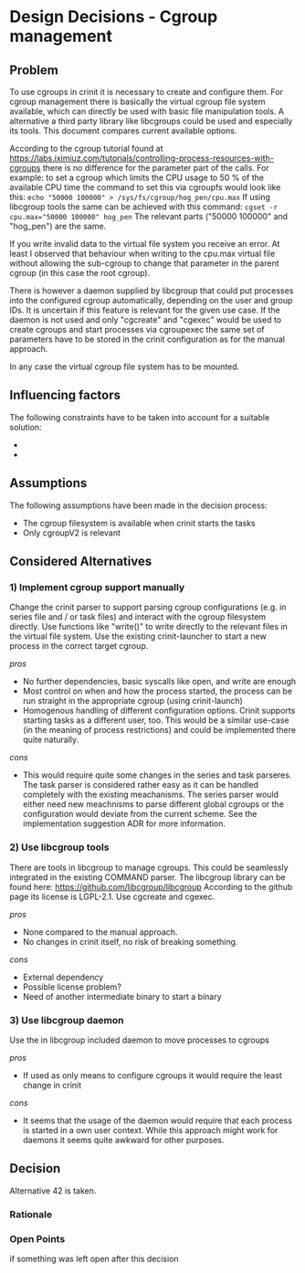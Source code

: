 # Design Decisions - Cgroup management

## Problem

To use cgroups in crinit it is necessary to create and configure them. For cgroup management there is basically the virtual cgroup file system available, which can directly be used with basic file manipulation tools. A alternative a third party library like libcgroups could be used and especially its tools. This document compares current available options.


According to the cgroup tutorial found at https://labs.iximiuz.com/tutorials/controlling-process-resources-with-cgroups there is no difference for the parameter part of the calls. For example: to set a cgroup which limits the CPU usage to 50 % of the available CPU time the command to set this via cgroupfs would look like this:
```echo "50000 100000" > /sys/fs/cgroup/hog_pen/cpu.max```
If using libcgroup tools the same can be achieved with this command:
```cgset -r cpu.max="50000 100000" hog_pen```
The relevant parts ("50000 100000" and "hog_pen") are the same.

If you write invalid data to the virtual file system you receive an error. At least I observed that behaviour when writing to the cpu.max virtual file without allowing the sub-cgroup to change that parameter in the parent cgroup (in this case the root cgroup).

There is however a daemon supplied by libcgroup that could put processes into the configured cgroup automatically, depending on the user and group IDs. It is uncertain if this feature is relevant for the given use case.
If the daemon is not used and only "cgcreate" and "cgexec" would be used to create cgroups and start processes via cgroupexec the same set of parameters have to be stored in the crinit configuration as for the manual approach.

In any case the virtual cgroup file system has to be mounted.


## Influencing factors

The following constraints have to be taken into account for a suitable solution:
* <first>
* <second>



## Assumptions

The following assumptions have been made in the decision process:
* The cgroup filesystem is available when crinit starts the tasks
* Only cgroupV2 is relevant



## Considered Alternatives

### 1) Implement cgroup support manually

Change the crinit parser to support parsing cgroup configurations (e.g. in series file
and / or task files) and interact with the cgroup filesystem directly.
Use functions like "write()" to write directly to the relevant files in the
virtual file system. Use the existing crinit-launcher to start a new process in
the correct target cgroup.

*pros*
* No further dependencies, basic syscalls like open, and write are enough
* Most control on when and how the process started, the process can be run straight in the appropriate cgroup (using crinit-launch)
* Homogenous handling of different configuration options. Crinit supports starting
tasks as a different user, too. This would be a similar use-case (in the meaning of process
restrictions) and could be implemented there quite naturally.

*cons*
* This would require quite some changes in the series and task parseres. The task parser is considered rather easy as it can be handled completely with the existing meachanisms. The series parser would either need new meachnisms to parse different global cgroups or the configuration would deviate from the current scheme. See the implementation suggestion ADR for more information.

### 2) Use libcgroup tools

There are tools in libcgroup to manage cgroups. This could be seamlessly
integrated in the existing COMMAND parser.
The libcgroup library can be found here: https://github.com/libcgroup/libcgroup
According to the github page its license is LGPL-2.1.
Use cgcreate and cgexec.

*pros*
* None compared to the manual approach.
* No changes in crinit itself, no risk of breaking something.

*cons*
* External dependency
* Possible license problem?
* Need of another intermediate binary to start a binary

### 3) Use libcgroup daemon

Use the in libcgroup included daemon to move processes to cgroups

*pros*
* If used as only means to configure cgroups it would require the least change in crinit

*cons*
* It seems that the usage of the daemon would require that each process is started in a own user context. While this approach might work for daemons it seems quite awkward for other purposes.

## Decision

Alternative 42 is taken.

### Rationale

### Open Points

if something was left open after this decision
